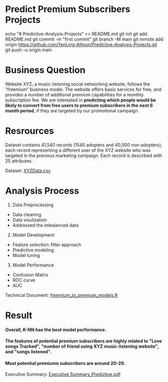 # Predict Premium Subscribers Projects
echo "# Predictive-Analysis-Projects" >> README.md
git init
git add README.md
git commit -m "first commit"
git branch -M main
git remote add origin https://github.com/YenLing-Allison/Predictive-Analysis-Projects.git
git push -u origin main

# Business Question
Website XYZ, a music-listening social networking website, follows the “freemium” business model. The website offers basic services for free, and provides a number of additional premium capabilities for a monthly subscription fee.
We are interested in **predicting which people would be likely to convert from free users to premium subscribers in the next 6 month period**, if they are targeted by our promotional campaign. 

# Resrources
Dataset contains 41,540 records (1540 adopters and 40,000 non-adopters), each record representing
a different user of the XYZ website who was targeted in the previous marketing campaign.
Each record is described with 25 attributes.

Dataset: [XYZData.csv](https://github.com/YenLing-Allison/Predict-Premium-Subscribers-for-Music-listening-Website/blob/676ace52e7f0979b2d143101ce2190e462b62ac9/XYZData.csv)

# Analysis Process
1. Data Preprocessing   
-  Data cleaning  
-  Data visulization  
-  Addressed the imbalanced data  
2. Model Development  
-  Feature selection: filter approach
-  Predictive modeling
-  Model tuning
3. Model Performance
-  Confusion Matrix
-  ROC curve
-  AUC

Technical Document: [freemium_to_premium_models.R](https://github.com/YenLing-Allison/Predict_Premium_Subscribers_for_Music-listening_Website/blob/359eb3437bae3fca7f484ad95abb0d3fc42013a3/freemium_to_premium_models.R)  

# Result 
#### Overall, K-NN has the best model performance. 
#### The features of potential premium subscribers are highly related to "Love songs Tracked", "number of friend using XYZ music-listening website", and "songs listened".
#### Most potential premiumn subscribers are around 20-29.  

Executive Summary: [Executive Summary_Predictive.pdf](https://github.com/YenLing-Allison/Predict_Premium_Subscribers_for_Music-listening_Website/blob/15ea47340a78634e3ad3cea27d6d613e1a1eac90/Executive%20Summary_Predictive.pdf)


